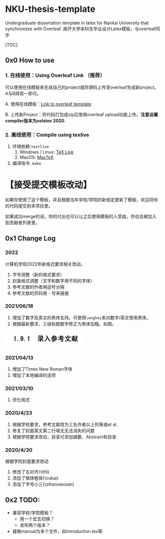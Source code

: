 # NKU-thesis-template 
Undergraduate dissertation template in latex for Nankai University that synchronizes with Overleaf. 南开大学本科生毕业设计Latex模板，与overleaf同步

[TOC]

## 0x0 How to use

### 1. 在线使用：Using Overleaf Link （推荐）

可以使用在线模板来生成自己的project或将源码上传至overleaf生成新project。A与B择其一即可。

A. 使用在线模板：[Link to overleaf template](https://www.overleaf.com/latex/templates/nku-dissertation-template2020/ryscpwbhbmhs)

B. 上传新Project：将代码打包成zip后使用overleaf upload功能上传。**注意设置compiler版本为xelatex 2020.**

### 2. 离线使用：Compile using texlive

1. 环境依赖:`textlive`
   1. Windows / Linux: [TeX Live](https://www.tug.org/texlive/)
   2. MacOS: [MacTeX](http://www.tug.org/mactex/)
2. 编译指令: `make`

# 【接受提交模板改动】

如果你使用了这个模板，并且根据当年学校/学院的新规定更新了模板，欢迎将你的代码提交到本项目里。

如果成功merge的话，你的付出也可以让之后使用模板的人受益，你也会被加入到贡献者列表里。

## 0x1 Change Log

### 2022

计算机学院2022年新格式要求相关改动。

1. 字号调整（新的格式要求）
2. 封面格式调整（文字和数字用不同的字体）
3. 参考文献的作者用逗号分隔
4. 参考文献的页码用 - 号来链接

### 2021/06/18

1. 增加了数字及英文的黑体支持。可使用`\enghei`来对数字/英文使用黑体。
2. 根据最新要求，三级标题数字修正为黑体加粗。如图。

<img src="./Figures/21JunSimHei.png" style="zoom:50%;" />

### 2021/04/13

1. 增加了Times New Roman字体
2. 增加了本地编译的选项

### 2021/03/10
1. 优化格式

### 2020/4/23

1. 根据学校要求，参考文献改为三名作者以上列等或et al.
2. 修复了封面英文第二行填无无法消失的问题
3. 根据学院要求改动，目录可添加摘要、Abstract和目录

### 2020/4/30

根据学院封面要求改动

1. 修改了左对齐(\hfil)
2. 添加了楷体粗体(\cukai)
3. 添加了字号小三(\zihaoxiaosan)



## 0x2 TODO:

* 兼容学校/学院模板？
  * 用一个宏去切换？
  * 发布两个版本？
* 替换manual为多个文件，如introduction.tex等
